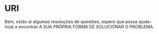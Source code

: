 # URI
Bem, estão ai algumas resoluções de questões, espero que possa ajuda-lo(a) a encontrar A SUA PRÓPRIA FORMA DE SOLUCIONAR O PROBLEMA.

